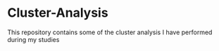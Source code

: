 # Cluster-Analysis
This repository contains some of the cluster analysis I have performed during my studies
